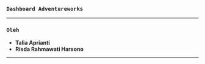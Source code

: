 ### **`Dashboard Adventureworks`**

---

### **`Oleh`**

- **Talia Aprianti**
- **Risda Rahmawati Harsono**

---
